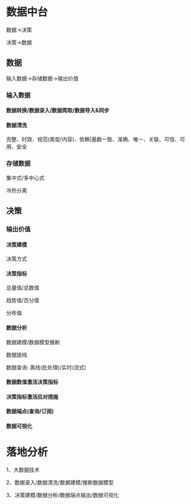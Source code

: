 # 数据中台

数据->决策

决策->数据

## 数据

输入数据->存储数据->输出价值

### 输入数据

#### 数据转换/数据录入/数据爬取/数据导入&同步

#### 数据清洗

完整、时效、规范(类型/内容)、依赖|基数一致、准确、唯一、关联、可信、可用、安全



### 存储数据

集中式/多中心式

冷热分离

## 决策

### 输出价值

#### 决策建模

决策方式

#### 决策指标

总量值/总数值

趋势值/百分值

分布值



#### 数据分析

数据建模/数据模型推断

数据提纯

数据查询: 离线(批处理)/实时(流式)

#### 数据数值激活决策指标

#### 决策指标激活应对措施

#### 数据端点(查询/订阅)

#### 数据可视化

# 落地分析

1、大数据技术

2、数据录入/数据清洗/数据建模/推断数据模型

3、决策建模/数据分析/数据端点输出/数据可视化

